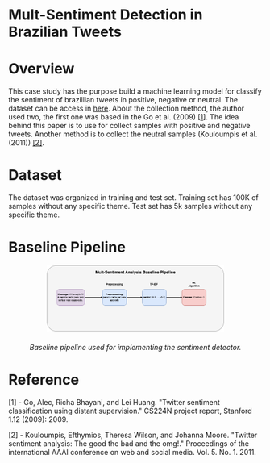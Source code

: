 # Mult-Sentiment Detection in Brazilian Tweets

# Overview

This case study has the purpose build a machine learning model for classify the sentiment of brazillian tweets in positive, negative or neutral. 
The dataset can be access in [here](https://www.kaggle.com/datasets/augustop/portuguese-tweets-for-sentiment-analysis). About the collection method,
the author used two, the first one was based in the Go et al. (2009) [[1](https://www-cs-faculty.stanford.edu/people/alecmgo/papers/TwitterDistantSupervision09.pdf)]. 
The idea behind this paper is to use for collect samples with positive and negative tweets. Another method is to collect the neutral samples (Kouloumpis et al. (2011))
[[2]](https://ojs.aaai.org/index.php/ICWSM/article/view/14185).

# Dataset

The dataset was organized in training and test set. Training set has 100K of samples without any specific theme. 
Test set has 5k samples without any specific theme.

# Baseline Pipeline

<p align="center">
<img src="algorithm_development.png" width="70%" height="50%"></p>
<h6 align="center"> Baseline pipeline used for implementing the sentiment detector.</h6>

# Reference

[1] - Go, Alec, Richa Bhayani, and Lei Huang. "Twitter sentiment classification using distant supervision." CS224N project report, Stanford 1.12 (2009): 2009.

[2] - Kouloumpis, Efthymios, Theresa Wilson, and Johanna Moore. "Twitter sentiment analysis: The good the bad and the omg!." Proceedings of the 
international AAAI conference on web and social media. Vol. 5. No. 1. 2011.
